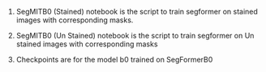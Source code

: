 1. SegMITB0 (Stained) notebook is the script to train segformer on stained images with corresponding masks.

2. SegMITB0 (Un Stained) notebook is the script to train segformer on Un stained images with corresponding masks

3. Checkpoints are for the model b0 trained on SegFormerB0
